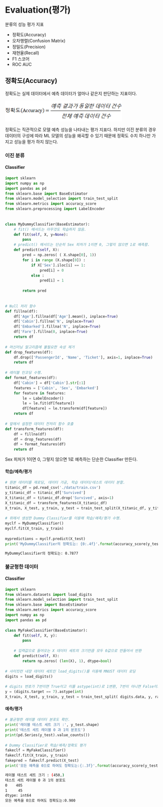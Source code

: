 # Evaluation(평가)

분류의 성능 평가 지표

- 정확도(Accuracy)
- 오차행렬(Confusion Matrix)
- 정밀도(Precision)
- 재현율(Recall)
- F1 스코어
- ROC AUC



## 정확도(Accuracy)

정확도는 실제 데이터에서 예측 데이터가 얼마나 같은지 판단하는 지표이다.

![img](Evaluation.assets/clip_image002.png)

정확도는 직관적으로 모델 예측 성능을 나타내는 평가 지표다. 하지만 이진 분류의 경우 데이터의 구성에 따라 ML 모델의 성능을 왜곡할 수 있기 때문에 정확도 수치 하나만 가지고 성능을 평가 하지 않는다.



### 이진 분류

#### Classifier 

```python
import sklearn
import numpy as np
import pandas as pd
from sklearn.base import BaseEstimator
from sklearn.model_selection import train_test_split
from sklearn.metrics import accuracy_score
from sklearn.preprocessing import LabelEncoder


class MyDummyClassifier(BaseEstimator):
    # fit() 메서드는 아무것도 학습하지 않음.
    def fit(self, X, y=None):
        pass
    # predict() 메서드는 단순히 Sex 피처가 1이면 0, 그렇지 않으면 1로 예측함.
    def predict(self, X):
        pred = np.zeros( ( X.shape[0], 1))
        for i in range (X.shape[0]) :
            if X['Sex'].iloc[i] == 1:
                pred[i] = 0
            else :
                pred[i] = 1
            
        return pred


# Null 처리 함수
def fillna(df):
    df['Age'].fillna(df['Age'].mean(), inplace=True)
    df['Cabin'].fillna('N', inplace=True)
    df['Embarked'].fillna('N', inplace=True)
    df['Fare'].fillna(0, inplace=True)
    return df

# 머신러닝 알고리즘에 불필요한 속성 제거
def drop_features(df):
    df.drop(['PassengerId', 'Name', 'Ticket'], axis=1, inplace=True)
    return df

# 레이블 인코딩 수행.
def format_features(df):
    df['Cabin'] = df['Cabin'].str[:1]
    features = ['Cabin', 'Sex', 'Embarked']
    for feature in features:
        le = LabelEncoder()
        le = le.fit(df[feature])
        df[feature] = le.transform(df[feature])
    return df

# 앞에서 설정한 데이터 전처리 함수 호출
def transform_features(df):
    df = fillna(df)
    df = drop_features(df)
    df = format_features(df)
    return df

```

Sex 피처가 1이면 0, 그렇지 않으면 1로 예측하는 단순한 Classifier 만든다.



#### 학습/예측/평가

```python
# 원본 데이터를 재로딩, 데이터 가공, 학습 데이터/테스트 데이터 분할.
titanic_df = pd.read_csv('./data/train.csv')
y_titanic_df = titanic_df['Survived']
X_titanic_df = titanic_df.drop('Survived', axis=1)
X_titanic_df = transform_features(X_titanic_df)
X_train, X_test, y_train, y_test = train_test_split(X_titanic_df, y_titanic_df, test_size=0.2, random_state=0)

# 위에서 생성한 Dummy Classifier를 이용해 학습/예측/평가 수행.
myclf = MyDummyClassifier()
myclf.fit(X_train, y_train)

mypredictions = myclf.predict(X_test)
print('MyDummyClassifier의 정확도는: {0:.4f}'.format(accuracy_score(y_test, mypredictions)))
```

```bash
MyDummyClassifier의 정확도는: 0.7877
```



### 불균형한 데이터

#### Classifier

```python
import sklearn
from sklearn.datasets import load_digits
from sklearn.model_selection import train_test_split
from sklearn.base import BaseEstimator
from sklearn.metrics import accuracy_score
import numpy as np
import pandas as pd

class MyFakeClassifier(BaseEstimator):
    def fit(self, X, y):
        pass

    # 입력값으로 들어오는 X 데이터 세트의 크기만큼 모두 0값으로 만들어서 반환
    def predict(self, X):
        return np.zeros( (len(X), 1), dtype=bool)

# 사이킷런 내장 데이터 세트인 load_digits()를 이용해 MNUST 데이터 로딩
digits = load_digits()

# digits 번호가 7번이면 True이고 이를 astype(int)로 1변환, 7번이 아니면 False이고 0으로 변환.
y = (digits.target == 7).astype(int)
X_train, X_test, y_train, y_test = train_test_split( digits.data, y, random_state=11)

```





#### 예측/평가

```python
# 불균형한 레이블 데이터 분포도 확인.
print('레이블 테스트 세트 크기 :', y_test.shape)
print('테스트 세트 레이블 0 과 1의 분포도')
print(pd.Series(y_test).value_counts())

# Dummy Classifier로 학습/예측/정확도 평가
fakeclf = MyFakeClassifier()
fakeclf.fit(X_train, y_train)
fakepred = fakeclf.predict(X_test)
print('모든 예측을 0으로 하여도 정확도는:{:.3f}'.format(accuracy_score(y_test, fakepred)))
```

```bash
레이블 테스트 세트 크기 : (450,)
테스트 세트 레이블 0 과 1의 분포도
0    405
1     45
dtype: int64
모든 예측을 0으로 하여도 정확도는:0.900
```

